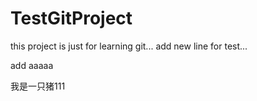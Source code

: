 # TestGitProject
this project is just for learning git...
add new line for test...

add aaaaa

我是一只猪111